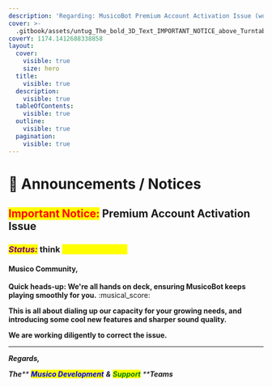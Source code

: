 ```yaml
---
description: 'Regarding: MusicoBot Premium Account Activation Issue (workaround)'
cover: >-
  .gitbook/assets/untug_The_bold_3D_Text_IMPORTANT_NOTICE_above_Turntables_in_an__5f2e3c39-de59-4aeb-90a9-0bf0d5f83baf.png
coverY: 1174.1412688338858
layout:
  cover:
    visible: true
    size: hero
  title:
    visible: true
  description:
    visible: true
  tableOfContents:
    visible: true
  outline:
    visible: true
  pagination:
    visible: true
---
```


# 📢 Announcements / Notices

## <mark style="color:red;">**Important Notice:**</mark> Premium Account Activation Issue&#x20;

### _<mark style="color:purple;">Status:</mark>_ think <mark style="color:yellow;">(Getting Fixed)..</mark> <a href="#dashboard-downtime" id="dashboard-downtime"></a>

#### **Musico Community,**

**Quick heads-up: We're all hands on deck, ensuring MusicoBot keeps playing smoothly for you.** :musical\_score:

**This is all about dialing up our capacity for your growing needs, and introducing some cool new features and sharper sound quality.**

**We are working diligently to correct the issue.**

***









_**Regards,**_

_**The****&#x20;**<mark style="color:blue;">**Musico Development**</mark>**&#x20;****&****&#x20;**<mark style="color:green;">**Support**</mark>**&#x20;****Teams**_
